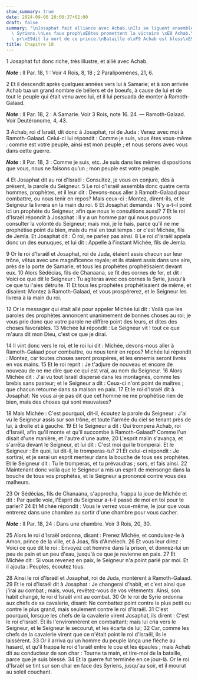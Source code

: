 ```yaml
---
show_summary: true
date: 2024-09-06 20:00:37+02:00
draft: false
summary: "\nJosaphat fait alliance avec Achab.\nIls se liguent ensemble contre les\
  \ Syriens.\nLes faux proph\xE8tes promettent la victoire \xE0 Achab.\nMich\xE9e\
  \ pr\xE9dit la mort de ce prince.\nBataille o\xF9 Achab est bless\xE9 et meurt.\n"
title: Chapitre 18
---
```





1 Josaphat fut donc riche, très illustre, et allié avec Achab.

***Note*** :  II Par. 18, 1 : Voir 4 Rois, 8, 18 ; 2 Paralipomènes, 21, 6.

2 Et il descendit après quelques années vers lui à Samarie; et à son arrivée Achab tua un grand nombre de béliers et de boeufs, à cause de lui et de tout le peuple qui était venu avec lui, et il lui persuada de monter à Ramoth-Galaad.

***Note*** :  II Par. 18, 2 : A Samarie. Voir 3 Rois, note 16. 24. ― Ramoth-Galaad. Voir Deutéronome, 4, 43.

3 Achab, roi d'Israël, dit donc à Josaphat, roi de Juda : Venez avec moi à Ramoth-Galaad. Celui-ci lui répondit : Comme je suis, vous êtes vous-même : comme est votre peuple, ainsi est mon peuple ; et nous serons avec vous dans cette guerre.

***Note*** :  II Par. 18, 3 : Comme je suis, etc. Je suis dans les mêmes dispositions que vous, nous ne faisons qu’un ; mon peuple est votre peuple.


4 Et Josaphat dit au roi d'Israël : Consultez, je vous en conjure, dès à présent, la parole du Seigneur. 5 Le roi d'Israël assembla donc quatre cents hommes, prophètes, et il leur dit : Devons-nous aller à Ramoth-Galaad pour combattre, ou nous tenir en repos? Mais ceux-ci : Montez, dirent-ils, et le Seigneur la livrera en la main du roi. 6 Et Josaphat demanda : N'y a-t-il point ici un prophète du Seigneur, afin que nous le consultions aussi? 7 Et le roi d'Israël répondit à Josaphat : Il y a un homme par qui nous pouvons consulter la volonté du Seigneur; mais moi, je le hais, parce qu'il ne me prophétise point du bien, mais du mal en tout temps : or c'est Michée, fils de Jemla. Et Josaphat dit : Ô roi, ne parlez pas ainsi. 8 Le roi d'Israël appela donc un des eunuques, et lui dit : Appelle à l'instant Michée, fils de Jemla.


9 Or le roi d'Israël et Josaphat, roi de Juda, étaient assis chacun sur leur trône, vêtus avec une magnificence royale; et ils étaient assis dans une aire, près de la porte de Samarie, et tous les prophètes prophétisaient devant eux. 10 Alors Sédécias, fils de Chanaana, se fit des cornes de fer, et dit : Voici ce que dit le Seigneur : Tu agiteras avec ces cornes la Syrie, jusqu'à ce que tu l'aies détruite. 11 Et tous les prophètes prophétisaient de même, et disaient: Montez à Ramoth-Galaad, et vous prospérerez, et le Seigneur les livrera à la main du roi.


12 Or le messager qui était allé pour appeler Michée lui dit : Voilà que les paroles des prophètes annoncent unanimement de bonnes choses au roi; je vous prie donc que votre parole ne diffère point des leurs, et dites des choses favorables. 13 Michée lui répondit : Le Seigneur vit ! tout ce que m'aura dit mon Dieu, c'est ce que je dirai.


14 Il vint donc vers le roi, et le roi lui dit : Michée, devons-nous aller à Ramoth-Galaad pour combattre, ou nous tenir en repos? Michée lui répondit : Montez, car toutes choses seront prospères, et les ennemis seront livrés en vos mains. 15 Et le roi reprit : Je t'adjure de nouveau et encore de nouveau de ne me dire que ce qui est vrai, au nom du Seigneur. 16 Alors Michée dit : J'ai vu tout Israël dispersé dans les montagnes, comme les brebis sans pasteur; et le Seigneur a dit : Ceux-ci n'ont point de maîtres ; que chacun retourne dans sa maison en paix. 17 Et le roi d'Israël dit à Josaphat: Ne vous ai-je pas dit que cet homme ne me prophétise rien de bien, mais des choses qui sont mauvaises?


18 Mais Michée : C'est pourquoi, dit-il, écoutez la parole du Seigneur : J'ai vu le Seigneur assis sur son trône, et toute l'armée du ciel se tenant près de lui, à droite et à gauche. 19 Et le Seigneur a dit : Qui trompera Achab, roi d'Israël, afin qu'il monte et qu'il succombe à Ramoth-Galaad? Comme l'un disait d'une manière, et l'autre d'une autre, 20 L'esprit malin s'avança, et s'arrêta devant le Seigneur, et lui dit : C'est moi qui le tromperai. Et le Seigneur : En quoi, lui dit-il, le tromperas-tu? 21 Et celui-ci répondit : Je sortirai, et je serai un esprit menteur dans la bouche de tous ses prophètes. Et le Seigneur dit : Tu le tromperas, et tu prévaudras ; sors, et fais ainsi. 22 Maintenant donc voilà que le Seigneur a mis un esprit de mensonge dans la bouche de tous vos prophètes, et le Seigneur a prononcé contre vous des malheurs.


23 Or Sédécias, fils de Chanaana, s'approcha, frappa la joue de Michée et dit : Par quelle voie, l'Esprit du Seigneur a-t-il passé de moi en toi pour te parler? 24 Et Michée répondit : Vous le verrez vous-même, le jour que vous entrerez dans une chambre au sortir d'une chambre pour vous cacher.

***Note*** :  II Par. 18, 24 : Dans une chambre. Voir 3 Rois, 20, 30.

25 Alors le roi d'Israël ordonna, disant : Prenez Michée, et conduisez-le à Amon, prince de la ville, et à Joas, fils d'Amélech. 26 Et vous leur direz : Voici ce que dit le roi : Envoyez cet homme dans la prison, et donnez-lui un peu de pain et un peu d'eau, jusqu'à ce que je revienne en paix. 27 Et Michée dit : Si vous revenez en paix, le Seigneur n'a point parlé par moi. Et il ajouta : Peuples, écoutez tous.


28 Ainsi le roi d'Israël et Josaphat, roi de Juda, montèrent à Ramoth-Galaad. 29 Et le roi d'Israël dit à Josaphat : Je changerai d'habit, et c'est ainsi que j'irai au combat ; mais, vous, revêtez-vous de vos vêtements. Ainsi, son habit changé, le roi d'Israël vint au combat. 30 Or le roi de Syrie ordonna aux chefs de sa cavalerie, disant: Ne combattez point contre le plus petit ou contre le plus grand, mais seulement contre le roi d'Israël. 31 C'est pourquoi, lorsque les chefs de la cavalerie virent Josaphat, ils dirent : C'est le roi d'Israël. Et ils l'environnèrent en combattant; mais lui cria vers le Seigneur, et le Seigneur le secourut, et les écarta de lui; 32 Car, comme les chefs de la cavalerie virent que ce n'était point le roi d'Israël, ils le laissèrent. 33 Or il arriva qu'un homme du peuple lança une flèche au hasard, et qu'il frappa le roi d'Israël entre le cou et les épaules ; mais Achab dit au conducteur de son char : Tourne ta main, et tire-moi de la bataille, parce que je suis blessé. 34 Et la
guerre fut terminée en ce jour-là. Or le roi d'Israël se tint sur son char en face des Syriens, jusqu'au soir, et il mourut au soleil couchant.

